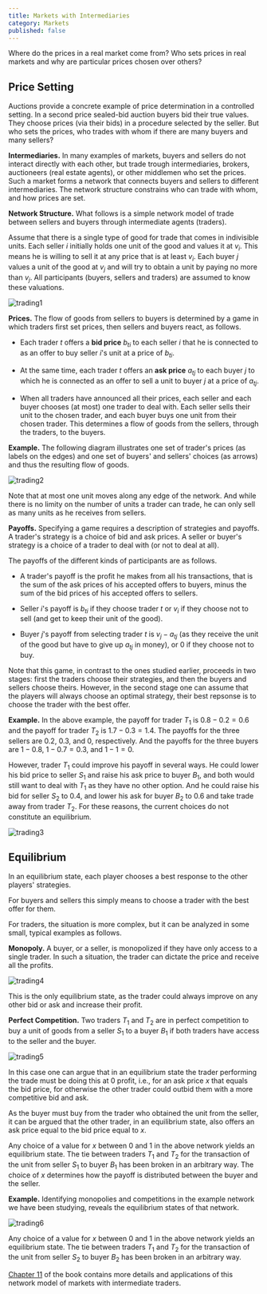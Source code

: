 ```yaml
---
title: Markets with Intermediaries
category: Markets
published: false
---
```


Where do the prices in a real market come from?
Who sets prices in real markets and why are
particular prices chosen over others?

## Price Setting

Auctions provide a concrete example of price determination in a
controlled setting.  In a second price sealed-bid auction buyers bid
their true values.  They choose prices (via their bids) in a procedure
selected by the seller.  But who sets the prices, who trades with whom
if there are many buyers and many sellers?

**Intermediaries.** In many examples of markets, buyers and sellers do
not interact directly with each other, but trade trough
intermediaries, brokers, auctioneers (real estate agents), or other
middlemen who set the prices.  Such a market forms a network that
connects buyers and sellers to different intermediaries.  The network
structure constrains who can trade with whom, and how prices are set.

**Network Structure.** What follows is a simple network model of trade
between sellers and buyers through intermediate agents (traders).

Assume that there is a single type of good for trade that comes in
indivisible units.  Each seller $i$ initially holds one unit of the
good and values it at $v_i$.  This means he is willing to sell it at
any price that is at least $v_i$.  Each buyer $j$ values a unit of the
good at $v_j$ and will try to obtain a unit by paying no more than
$v_j$.  All participants (buyers, sellers and traders) are assumed to
know these valuations.

![trading1]


**Prices.** The flow of goods from sellers to buyers is determined by
a game in which traders first set prices, then sellers and buyers
react, as follows.

* Each trader $t$ offers a **bid price** $b_{ti}$ to each seller $i$
that he is connected to
as an offer to buy seller $i$'s unit at a price of $b_{ti}$.

* At the same time, each trader $t$ offers an **ask price** $a_{tj}$
to each buyer $j$ to which he is connected
as an offer to sell a unit to buyer $j$ at a price of $a_{tj}$.

* When all traders have announced all their prices, each seller and
each buyer chooses (at most) one trader to deal with.  Each seller
sells their unit to the chosen trader, and each buyer buys one unit
from their chosen trader.  This determines a flow of goods from the
sellers, through the traders, to the buyers.

**Example.** The following diagram illustrates one set of trader's prices
(as labels on the edges) and one set of buyers' and sellers' choices
(as arrows) and thus the resulting flow of goods.

![trading2]

Note that at most one unit  moves along any edge of the network.
And while there is no limity on the number of units a trader can trade,
he can only sell as many units as he receives from sellers.

**Payoffs.** Specifying a game requires a description of strategies
and payoffs.  A trader's strategy is a choice of bid and ask prices.
A seller or buyer's strategy is a choice of a trader to deal with (or
not to deal at all).

The payoffs of the different kinds of participants are as follows.

* A trader's payoff is the profit he makes from all his transactions,
that is the sum of the ask prices of his accepted offers to buyers,
minus the sum of the bid prices of his accepted offers to sellers.

* Seller $i$'s payoff is $b_{ti}$ if they choose trader $t$
or $v_i$ if they choose not to sell (and get to keep their unit of the good).

* Buyer $j$'s payoff from selecting trader $t$ is $v_j - a_{tj}$
(as they receive the unit of the good but have to give up $a_{tj}$ in money),
or $0$ if they choose not to buy.

Note that this game, in contrast to the ones studied earlier, proceeds
in two stages: first the traders choose their strategies, and then the
buyers and sellers choose theirs.  However, in the second stage one can assume
that the players will always choose an optimal strategy,
their best repsonse is to choose the trader with the best offer.

**Example.** In the above example, the payoff for trader $T_1$
is $0.8 - 0.2 = 0.6$ and  the payoff for trader $T_2$ is
$1.7-0.3 = 1.4$.
The payoffs for the three sellers are $0.2$, $0.3$, and $0$,
respectively.
And the payoffs for the three buyers are
$1 - 0.8$, $1 - 0.7 = 0.3$, and $1 - 1 = 0$.

However, trader $T_1$ could improve his payoff in several ways. He could lower
his bid price to seller $S_1$ and raise his ask price to buyer $B_1$,
and both would still want to deal with $T_1$ as they have no other
option.  And he could raise his bid for seller $S_2$ to $0.4$, and
lower his ask for buyer $B_2$ to $0.6$ and take trade away from trader
$T_2$.  For these reasons, the current choices do not constitute an
equilibrium.

![trading3]

## Equilibrium

In an equilibrium state, each player chooses a best response to the
other players' strategies.

For buyers and sellers this simply means to choose a trader with the
best offer for them.

For traders, the situation is more complex, but  it can be analyzed in
some small, typical examples as follows.

**Monopoly.** A buyer, or a seller, is monopolized if
they have only access to a single trader.  In such a situation,
the trader can dictate the price and receive all the profits.

![trading4]

This is the only equilibrium state, as 
the trader could always improve on any other bid or ask
and increase their profit.

**Perfect Competition.**  Two traders $T_1$ and $T_2$ are in perfect competition
to buy a unit of goods from a seller $S_1$ to a buyer $B_1$ if both traders have
access to the seller and the buyer.

![trading5]

In this case one can argue that in an equilibrium state
the trader performing the trade must be doing this at $0$
profit, i.e., for an ask price $x$ that equals the bid price,
for otherwise the other trader could outbid them with
a more competitive bid and ask.

As the buyer must buy from the trader who obtained the unit
from the seller, it can be argued that the other trader,
in an equilibrium state, also offers an ask price equal
to the bid price equal to $x$.

Any choice of a value for $x$ between $0$ and $1$
in the above network yields an equilibrium state.
The tie between traders $T_1$ and $T_2$ for the transaction
of the unit from seller $S_1$ to buyer $B_1$ has been broken
in an arbitrary way.
The choice of $x$ determines how the payoff is distributed between
the buyer and the seller.

**Example.**
Identifying monopolies and competitions in the example network
we have been studying, reveals the equilibrium states of that network.

![trading6]

Any choice of a value for $x$ between $0$ and $1$
in the above network yields an equilibrium state.
The tie between traders $T_1$ and $T_2$ for the transaction
of the unit from seller $S_2$ to buyer $B_2$ has been broken
in an arbitrary way.

[Chapter 11] of the book contains more details and applications
of this network model of markets with intermediate traders.


[trading1]: /images/trading1.png
[trading2]: /images/trading2.png
[trading3]: /images/trading3.png
[trading4]: /images/trading4.png
[trading5]: /images/trading5.png
[trading6]: /images/trading6.png
[Chapter 11]: https://www.cs.cornell.edu/home/kleinber/networks-book/networks-book-ch11.pdf
